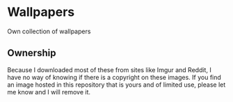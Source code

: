 # Wallpapers
Own collection of wallpapers

## Ownership

Because I downloaded most of these from sites like Imgur and Reddit, I have no way of knowing if there is a copyright on these images. If you find an image hosted in this repository that is yours and of limited use, please let me know and I will remove it.
